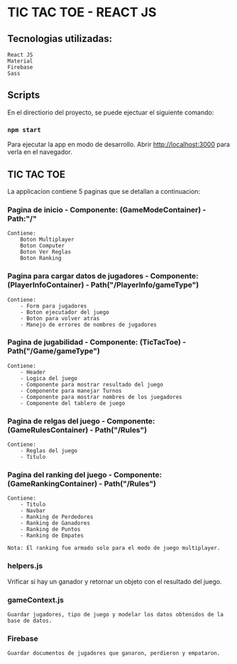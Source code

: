 # TIC TAC TOE - REACT JS

## Tecnologias utilizadas:
    
    React JS
    Material
    Firebase
    Sass

## Scripts

En el directiorio del proyecto, se puede ejectuar el siguiente comando:

### `npm start`

Para ejecutar la app en modo de desarrollo.
Abrir [http://localhost:3000](http://localhost:3000) para verla en el navegador.


## TIC TAC TOE
La applicacion contiene 5 paginas que se detallan a continuacion:

### Pagina de inicio - Componente: (GameModeContainer) - Path:"/"
    Contiene:
        Boton Multiplayer
        Boton Computer
        Boton Ver Reglas
        Boton Ranking

###  Pagina para cargar datos de jugadores - Componente: (PlayerInfoContainer) - Path("/PlayerInfo/gameType")
    Contiene:
        - Form para jugadores
        - Boton ejecutador del juego
        - Boton para volver atras 
        - Manejo de errores de nombres de jugadores


### Pagina de jugabilidad - Componente: (TicTacToe) - Path("/Game/gameType")
    Contiene:
        - Header
        - Logica del juego
        - Componente para mostrar resultado del juego
        - Componente para manejar Turnos
        - Componente para mostrar nombres de los juegadores
        - Componente del tablero de juego

### Pagina de relgas del juego - Componente: (GameRulesContainer) - Path("/Rules")
    Contiene:
        - Reglas del juego
        - Titulo

### Pagina del ranking del juego - Componente: (GameRankingContainer) - Path("/Rules")
    Contiene:
        - Titulo
        - Navbar
        - Ranking de Perdedores
        - Ranking de Ganadores
        - Ranking de Puntos
        - Ranking de Empates

    Nota: El ranking fue armado solo para el modo de juego multiplayer.    

### helpers.js
   Vrificar si hay un ganador y retornar un objeto con el resultado del juego.

### gameContext.js
    Guardar jugadores, tipo de juego y modelar los datos obtenidos de la base de datos.

### Firebase
    Guardar documentos de jugadores que ganaron, perdieron y empataron.


